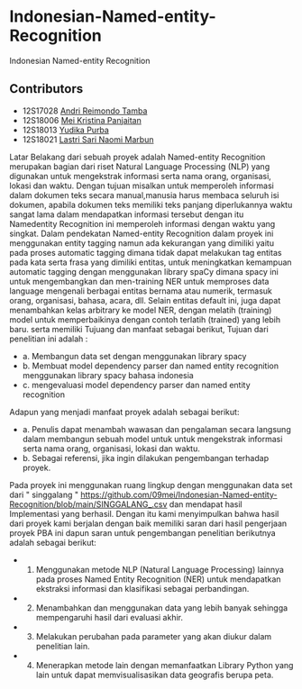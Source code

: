# Indonesian-Named-entity-Recognition
Indonesian Named-entity Recognition

## Contributors

+ 12S17028 [Andri Reimondo Tamba](@andriraymond)
+ 12S18006 [Mei Kristina Panjaitan](@09mei)
+ 12S18013 [Yudika Purba](@parharangan)
+ 12S18021 [Lastri Sari Naomi Marbun](@LastriMarbun)


 Latar Belakang dari sebuah proyek adalah 
 Named-entity Recognition merupakan bagian dari riset Natural Language Processing (NLP) yang digunakan untuk mengekstrak informasi serta nama orang, organisasi, lokasi dan waktu.
Dengan tujuan misalkan untuk memperoleh informasi dalam dokumen teks secara manual,manusia harus membaca seluruh isi dokumen, apabila dokumen teks memiliki teks panjang
diperlukannya waktu sangat lama dalam mendapatkan informasi tersebut dengan itu Namedentity Recognition ini memperoleh informasi dengan waktu yang singkat. 
Dalam pendekatan Named-entity Recognition dalam proyek ini menggunakan entity tagging namun ada kekurangan yang dimiliki yaitu pada proses automatic tagging dimana tidak dapat
melakukan tag entitas pada kata serta frasa yang dimiliki entitas, untuk meningkatkan kemampuan automatic tagging dengan menggunakan library spaCy dimana spacy ini untuk
mengembangkan dan men-training NER untuk memproses data language mengenali berbagai entitas bernama atau numerik, termasuk orang, organisasi, bahasa, acara, dll. Selain entitas
default ini, juga dapat menambahkan kelas arbitrary ke model NER, dengan melatih (training) model untuk memperbaikinya dengan contoh terlatih (trained) yang lebih baru. serta memiliki Tujuang dan manfaat sebagai berikut, 
Tujuan dari penelitian ini adalah :
+ a. Membangun data set dengan menggunakan library spacy
+ b. Membuat model dependency parser dan named entity recognition menggunakan library
spacy bahasa indonesia
+ c. mengevaluasi model dependency parser dan named entity recognition

Adapun yang menjadi manfaat proyek adalah sebagai berikut:
+ a. Penulis dapat menambah wawasan dan pengalaman secara langsung dalam
membangun sebuah model untuk untuk mengekstrak informasi serta nama orang, organisasi,
lokasi dan waktu.
+ b. Sebagai referensi, jika ingin dilakukan pengembangan terhadap proyek.
 
Pada proyek ini menggunakan ruang lingkup dengan menggunakan data set dari " singgalang " https://github.com/09mei/Indonesian-Named-entity-Recognition/blob/main/SINGGALANG_.csv
dan mendapat hasil Implementasi yang berhasil. Dengan itu kami menyimpulkan bahwa hasil dari proyek kami berjalan dengan baik memiliki saran dari hasil pengerjaan proyek PBA ini 
dapun saran untuk pengembangan penelitian berikutnya adalah sebagai berikut:
+ 1. Menggunakan metode NLP (Natural Language Processing) lainnya pada proses Named
Entity Recognition (NER) untuk mendapatkan ekstraksi informasi dan klasifikasi sebagai
perbandingan.
+ 2. Menambahkan dan menggunakan data yang lebih banyak sehingga mempengaruhi hasil
dari evaluasi akhir.
+ 3. Melakukan perubahan pada parameter yang akan diukur dalam penelitian lain.
+ 4. Menerapkan metode lain dengan memanfaatkan Library Python yang lain untuk dapat
memvisualisasikan data geografis berupa peta. 
